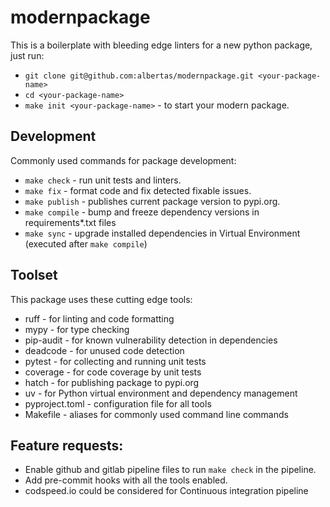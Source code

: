 # modernpackage
This is a boilerplate with bleeding edge linters for a new python package, just run:
- `git clone git@github.com:albertas/modernpackage.git <your-package-name>`
- `cd <your-package-name>`
- `make init <your-package-name>` - to start your modern package.

## Development
Commonly used commands for package development:
- `make check` - run unit tests and linters.
- `make fix` - format code and fix detected fixable issues.
- `make publish` - publishes current package version to pypi.org.
- `make compile` - bump and freeze dependency versions in requirements*.txt files
- `make sync` - upgrade installed dependencies in Virtual Environment (executed after `make compile`)

## Toolset
This package uses these cutting edge tools:
- ruff - for linting and code formatting
- mypy - for type checking
- pip-audit - for known vulnerability detection in dependencies
- deadcode - for unused code detection
- pytest - for collecting and running unit tests
- coverage - for code coverage by unit tests
- hatch - for publishing package to pypi.org
- uv - for Python virtual environment and dependency management
- pyproject.toml - configuration file for all tools
- Makefile - aliases for commonly used command line commands

## Feature requests:
- Enable github and gitlab pipeline files to run `make check` in the pipeline.
- Add pre-commit hooks with all the tools enabled.
- codspeed.io could be considered for Continuous integration pipeline
